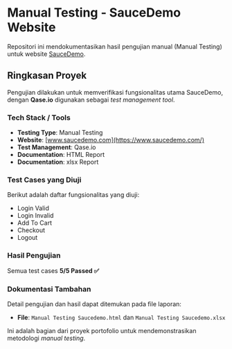 # Manual Testing - SauceDemo Website

Repositori ini mendokumentasikan hasil pengujian manual (Manual Testing) untuk website [SauceDemo](https://www.saucedemo.com/).

## Ringkasan Proyek

Pengujian dilakukan untuk memverifikasi fungsionalitas utama SauceDemo, dengan **Qase.io** digunakan sebagai *test management tool*.

### Tech Stack / Tools

* **Testing Type**: Manual Testing
* **Website**: [www.saucedemo.com](https://www.saucedemo.com/)
* **Test Management**: Qase.io
* **Documentation**: HTML Report
* **Documentation**: xlsx Report


### Test Cases yang Diuji

Berikut adalah daftar fungsionalitas yang diuji:

* Login Valid
* Login Invalid
* Add To Cart
* Checkout
* Logout

### Hasil Pengujian

Semua test cases **5/5 Passed ✅**

### Dokumentasi Tambahan

Detail pengujian dan hasil dapat ditemukan pada file laporan:

* **File**: `Manual Testing Saucedemo.html` dan `Manual Testing Saucedemo.xlsx`

Ini adalah bagian dari proyek portofolio untuk mendemonstrasikan metodologi *manual testing*.
